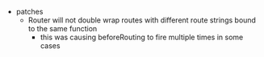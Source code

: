 * patches
    * Router will not double wrap routes with different route strings bound to the same function
        * this was causing beforeRouting to fire multiple times in some cases